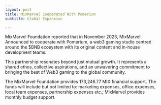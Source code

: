 ```yaml
---
layout: post
title: MixMarvel Cooperated With Pomerium
subtitle: Global Expansion

---
```


MixMarvel Foundation reported that in November 2023, MixMarvel Announced to cooperate with Pomerium, a web3 gaming studio centred around the $BNB ecosystem with its original content and in-house development teams.

This partnership resonates beyond just mutual growth. It represents a shared ethos, collective aspirations, and an unwavering commitment to bringing the best of Web3 gaming to the global community.

The MixMarvel Foundation provides 173,246.77 MIX financial support. The funds will include but not limited to: marketing expenses, office expenses, local team expenses, partnership expenses etc.; MixMarvel provides monthly budget support.

